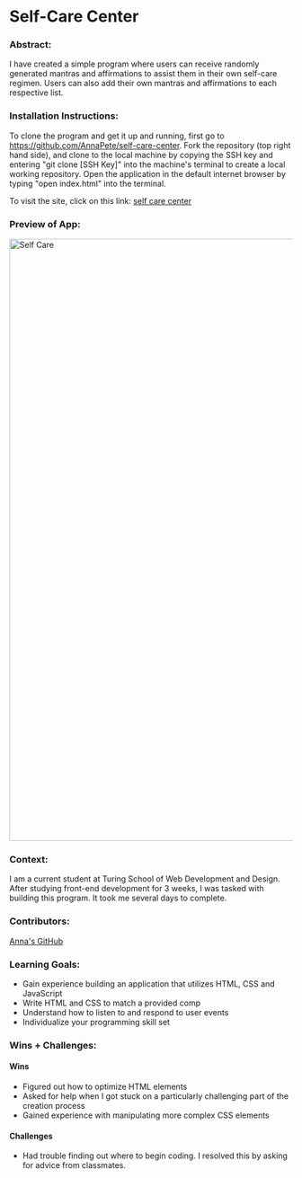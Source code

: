 # Self-Care Center 

### Abstract:
 I have created a simple program where users can receive randomly generated mantras and affirmations to assist them in their own self-care regimen. Users can also add their own mantras and affirmations to each respective list.

### Installation Instructions:
 To clone the program and get it up and running, first go to https://github.com/AnnaPete/self-care-center. Fork the repository (top right hand side), and clone to the local machine by copying the SSH key and entering "git clone [SSH Key]" into the machine's terminal to create a local working repository. Open the application in the default internet browser by typing "open index.html" into the terminal.
 
 To visit the site, click on this link: [self care center](https://annapete.github.io/self-care-center/)

### Preview of App:
<img width="1072" alt="Self Care" src="https://user-images.githubusercontent.com/107816053/189698986-b5f9a571-517c-43c3-9222-13aef6f29817.png">

### Context:
 I am a current student at Turing School of Web Development and Design. After studying front-end development for 3 weeks, I was tasked with building this program. It took me several days to complete.

### Contributors:
[Anna's GitHub](https://github.com/AnnaPete)

### Learning Goals:
- Gain experience building an application that utilizes HTML, CSS and JavaScript<br>
- Write HTML and CSS to match a provided comp<br>
- Understand how to listen to and respond to user events<br>
- Individualize your programming skill set<br>

### Wins + Challenges:
#### Wins
- Figured out how to optimize HTML elements
- Asked for help when I got stuck on a particularly challenging part of the creation process
- Gained experience with manipulating more complex CSS elements

#### Challenges
- Had trouble finding out where to begin coding. I resolved this by asking for advice from classmates.
